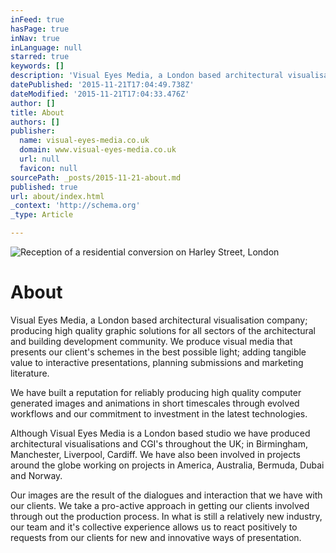 ```yaml
---
inFeed: true
hasPage: true
inNav: true
inLanguage: null
starred: true
keywords: []
description: 'Visual Eyes Media, a London based architectural visualisation company; producing high quality graphic solutions for all sectors of the architectural and buildin'
datePublished: '2015-11-21T17:04:49.738Z'
dateModified: '2015-11-21T17:04:33.476Z'
author: []
title: About
authors: []
publisher:
  name: visual-eyes-media.co.uk
  domain: www.visual-eyes-media.co.uk
  url: null
  favicon: null
sourcePath: _posts/2015-11-21-about.md
published: true
url: about/index.html
_context: 'http://schema.org'
_type: Article

---
```

![Reception of a residential conversion on Harley Street, London](https://the-grid-user-content.s3-us-west-2.amazonaws.com/b3b12992-e562-4f9d-9b92-7b65ba5053c0.jpg)

# About

Visual Eyes Media, a London based architectural visualisation company; producing high quality graphic solutions for all sectors of the architectural and building development community. We produce visual media that presents our client's schemes in the best possible light; adding tangible value to interactive presentations, planning submissions and marketing literature. 

We have built a reputation for reliably producing high quality computer generated images and animations in short timescales through evolved workflows and our commitment to investment in the latest technologies.

Although Visual Eyes Media is a London based studio we have produced architectural visualisations and CGI's throughout the UK; in Birmingham, Manchester, Liverpool, Cardiff. We have also been involved in projects around the globe working on projects in America, Australia, Bermuda, Dubai and Norway. 

Our images are the result of the dialogues and interaction that we have with our clients. We take a pro-active approach in getting our clients involved through out the production process. In what is still a relatively new industry, our team and it's collective experience allows us to react positively to requests from our clients for new and innovative ways of presentation.